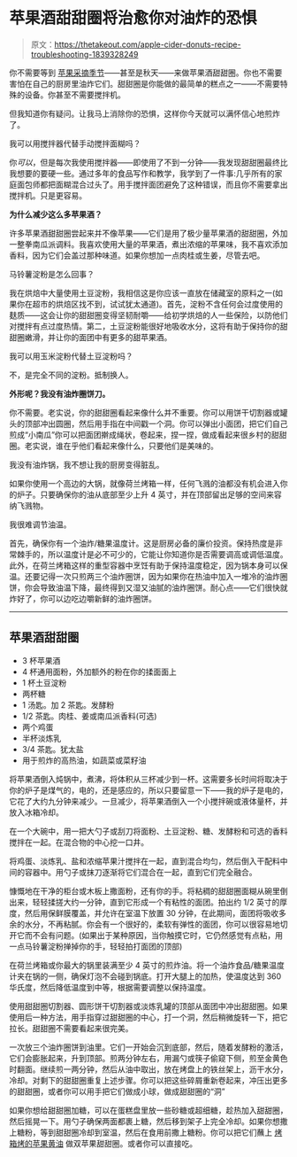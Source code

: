 # 苹果酒甜甜圈将治愈你对油炸的恐惧

> 原文：<https://thetakeout.com/apple-cider-donuts-recipe-troubleshooting-1839328249>

你不需要等到 [苹果采摘季节](https://thetakeout.com/apple-picking-recipes-ideas-1838264746)——甚至是秋天——来做苹果酒甜甜圈。你也不需要害怕在自己的厨房里油炸它们。甜甜圈是你能做的最简单的糕点之一——不需要特殊的设备。你甚至不需要搅拌机。



但我知道你有疑问。让我马上消除你的恐惧，这样你今天就可以满怀信心地煎炸了。

我可以用搅拌器代替手动搅拌面糊吗？

你*可以*，但是每次我使用搅拌器——即使用了不到一分钟——我发现甜甜圈最终比我想要的要硬一些。通过多年的食品写作和教学，我学到了一件事:几乎所有的家庭面包师都把面糊混合过头了。用手搅拌面团避免了这种错误，而且你不需要拿出搅拌机。只是更容易。

**为什么减少这么多苹果酒？**

许多苹果酒甜甜圈尝起来并不像苹果——它们是用了极少量苹果酒的甜甜圈，外加一整拳南瓜派调料。我喜欢使用大量的苹果酒，煮出浓缩的苹果味，我不喜欢添加香料，因为它们会盖过那种味道。如果你想加一点肉桂或生姜，尽管去吧。

马铃薯淀粉是怎么回事？

我在烘焙中大量使用土豆淀粉，我相信这是你应该一直放在储藏室的原料之一(如果你在超市的烘焙区找不到，试试犹太通道)。首先，淀粉不含任何会过度使用的麸质——这会让你的甜甜圈变得坚韧耐嚼——给初学烘焙的人一些保险，以防他们对搅拌有点过度热情。第二，土豆淀粉能很好地吸收水分，这将有助于保持你的甜甜圈嫩滑，并让你的面团中有更多的甜苹果酒。

我可以用玉米淀粉代替土豆淀粉吗？

不，是完全不同的淀粉。抵制换人。

**外形呢？我没有油炸圈饼刀。**

你不需要。老实说，你的甜甜圈看起来像什么并不重要。你可以用饼干切割器或罐头的顶部冲出圆圈，然后用手指在中间戳一个洞。你可以弹出小面团，把它们自己煎成“小南瓜”你可以把面团擀成绳状，卷起来，捏一捏，做成看起来很乡村的甜甜圈。老实说，谁在乎他们看起来像什么，只要他们是美味的。

我没有油炸锅，我不想让我的厨房变得脏乱。

如果你使用一个高边的大锅，就像荷兰烤箱一样，任何飞溅的油都没有机会进入你的炉子。只要确保你的油从底部至少上升 4 英寸，并在顶部留出足够的空间来容纳飞溅物。

我很难调节油温。

首先，确保你有一个油炸/糖果温度计。这是厨房必备的廉价投资。保持热度是非常棘手的，所以温度计是必不可少的，它能让你知道你是否需要调高或调低温度。此外，在荷兰烤箱这样的重型容器中烹饪有助于保持温度稳定，因为锅本身可以保温。还要记得一次只煎两三个油炸圈饼，因为如果你在热油中加入一堆冷的油炸圈饼，你会导致油温下降，最终得到又湿又油腻的油炸圈饼。耐心点——它们很快就炸好了，你可以边吃边嚼新鲜的油炸圈饼。

* * *

## 苹果酒甜甜圈

*   3 杯苹果酒
*   4 杯通用面粉，外加额外的粉在你的揉面面上
*   1 杯土豆淀粉
*   两杯糖
*   1 汤匙。加 2 茶匙。发酵粉
*   1/2 茶匙。肉桂、姜或南瓜派香料(可选)
*   两个鸡蛋
*   半杯淡炼乳
*   3/4 茶匙。犹太盐
*   用于煎炸的高热油，如蔬菜或菜籽油

将苹果酒倒入炖锅中，煮沸，将体积从三杯减少到一杯。这需要多长时间将取决于你的炉子是煤气的，电的，还是感应的，所以只要留意一下——我的炉子是电的，它花了大约九分钟来减少。一旦减少，将苹果酒倒入一个小搅拌碗或液体量杯，并放入冰箱冷却。

在一个大碗中，用一把大勺子或刮刀将面粉、土豆淀粉、糖、发酵粉和可选的香料搅拌在一起。在混合物的中心挖一口井。

将鸡蛋、淡炼乳、盐和浓缩苹果汁搅拌在一起，直到混合均匀，然后倒入干配料中间的容器中。用勺子或抹刀逐渐将它们混合在一起，直到它们完全融合。

慷慨地在干净的柜台或木板上撒面粉，还有你的手。将粘稠的甜甜圈面糊从碗里倒出来，轻轻揉搓大约一分钟，直到它形成一个有粘性的面团。拍出约 1/2 英寸的厚度，然后用保鲜膜覆盖，并允许在室温下放置 30 分钟，在此期间，面团将吸收多余的水分，不再粘腻。你会有一个很好的，柔软有弹性的面团，你可以很容易地切开它而不会有问题。(如果出于某种原因，当你触摸它时，它仍然感觉有点粘，用一点马铃薯淀粉掸掉你的手，轻轻拍打面团的顶部)

在荷兰烤箱或你最大的锅里装满至少 4 英寸的煎炸油。将一个油炸食品/糖果温度计夹在锅的一侧，确保灯泡不会碰到锅底。打开大腿上的加热，使温度达到 360 华氏度，然后降低温度到中等，根据需要调整以保持温度。

使用甜甜圈切割器、圆形饼干切割器或淡炼乳罐的顶部从面团中冲出甜甜圈。如果使用后一种方法，用手指穿过甜甜圈的中心，打一个洞，然后稍微旋转一下，把它拉长。甜甜圈不需要看起来很完美。

一次放三个油炸圈饼到油里。它们一开始会沉到底部，然后，随着发酵粉的激活，它们会膨胀起来，升到顶部。煎两分钟左右，用漏勺或筷子偷窥下侧，煎至金黄色时翻面。继续煎一两分钟，然后从油中取出，放在烤盘上的铁丝架上，沥干水分，冷却。对剩下的甜甜圈重复上述步骤。你可以把这些碎屑重新卷起来，冲压出更多的甜甜圈，或者你可以用手把它们做成小球，做成甜甜圈的“洞”

如果你想给甜甜圈加糖，可以在蛋糕盘里放一些砂糖或超细糖，趁热加入甜甜圈，然后摇晃一下。用勺子确保两面都裹上糖，然后移到架子上完全冷却。如果你想撒上糖粉，等到甜甜圈冷却到室温，然后在食用前撒上糖粉。你可以把它们蘸上 [烤箱烤的苹果黄油](https://thetakeout.com/easy-apple-butter-recipe-how-to-1838269607) 做双苹果甜甜圈。或者你可以直接吃。